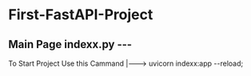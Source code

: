 # First-FastAPI-Project
Main Page indexx.py ---
---
To Start Project Use this Cammand 
|---> uvicorn indexx:app --reload;

